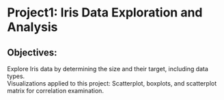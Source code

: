 # Project1: Iris Data Exploration and Analysis

## Objectives: 
Explore Iris data by determining the size and their target, including data types. \
Visualizations applied to this project: Scatterplot, boxplots, and scatterplot matrix for correlation examination.
